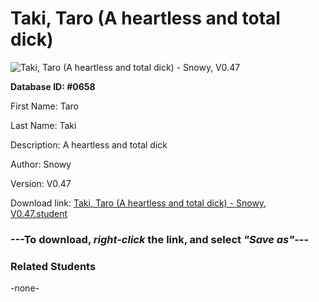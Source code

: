 # Taki, Taro (A heartless and total dick)

<img src="Files/Taki, Taro (A heartless and total dick).png" title="Taki, Taro (A heartless and total dick) - Snowy, V0.47">

**Database ID: #0658**

First Name: Taro

Last Name: Taki

Description: A heartless and total dick

Author: Snowy

Version: V0.47

Download link: <a href="https://raw.githubusercontent.com/Arbiter1223/Daigaku-Gurashi-Custom-Students/master/Files/Student Files/Taki%2C%20Taro%20(A%20heartless%20and%20total%20dick)%20-%20Snowy%2C%20V0.47.student">Taki, Taro (A heartless and total dick) - Snowy, V0.47.student</a>

### ---**To download, _right-click_ the link, and select _"Save as"_**---

### Related Students

-none-
